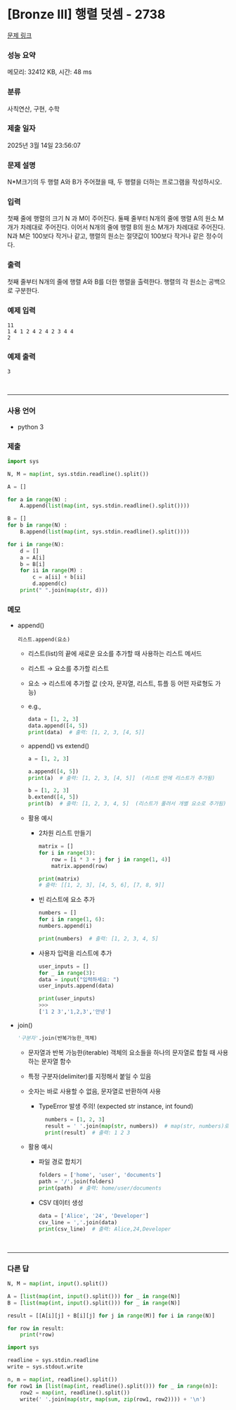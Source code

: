 # [Bronze III] 행렬 덧셈 - 2738

[문제 링크](https://www.acmicpc.net/problem/2738)

### 성능 요약

메모리: 32412 KB, 시간: 48 ms

### 분류

사칙연산, 구현, 수학

### 제출 일자

2025년 3월 14일 23:56:07

### 문제 설명

<p>N*M크기의 두 행렬 A와 B가 주어졌을 때, 두 행렬을 더하는 프로그램을 작성하시오.</p>

### 입력

 <p>첫째 줄에 행렬의 크기 N 과 M이 주어진다. 둘째 줄부터 N개의 줄에 행렬 A의 원소 M개가 차례대로 주어진다. 이어서 N개의 줄에 행렬 B의 원소 M개가 차례대로 주어진다. N과 M은 100보다 작거나 같고, 행렬의 원소는 절댓값이 100보다 작거나 같은 정수이다.</p>

### 출력

 <p>첫째 줄부터 N개의 줄에 행렬 A와 B를 더한 행렬을 출력한다. 행렬의 각 원소는 공백으로 구분한다.</p>

### 예제 입력

```
11
1 4 1 2 4 2 4 2 3 4 4
2
```

### 예제 출력

```
3
```

<br>

---

### 사용 언어

- python 3

### 제출

```python
import sys

N, M = map(int, sys.stdin.readline().split())

A = []

for a in range(N) :
    A.append(list(map(int, sys.stdin.readline().split())))

B = []
for b in range(N) :
    B.append(list(map(int, sys.stdin.readline().split())))

for i in range(N):
    d = []
    a = A[i]
    b = B[i]
    for ii in range(M) :
        c = a[ii] + b[ii]
        d.append(c)
    print(" ".join(map(str, d)))
```

### 메모

- append()

  ```
  리스트.append(요소)
  ```

  - 리스트(list)의 끝에 새로운 요소를 추가할 때 사용하는 리스트 메서드

  - 리스트 → 요소를 추가할 리스트
  - 요소 → 리스트에 추가할 값 (숫자, 문자열, 리스트, 튜플 등 어떤 자료형도 가능)

  - e.g.,

    ```python
    data = [1, 2, 3]
    data.append([4, 5])
    print(data)  # 출력: [1, 2, 3, [4, 5]]
    ```

  - append() vs extend()

    ```python
    a = [1, 2, 3]

    a.append([4, 5])
    print(a)  # 출력: [1, 2, 3, [4, 5]]  (리스트 안에 리스트가 추가됨)

    b = [1, 2, 3]
    b.extend([4, 5])
    print(b)  # 출력: [1, 2, 3, 4, 5]  (리스트가 풀려서 개별 요소로 추가됨)
    ```

  - 활용 예시

    - 2차원 리스트 만들기

      ```python
      matrix = []
      for i in range(3):
          row = [i * 3 + j for j in range(1, 4)]
          matrix.append(row)

      print(matrix)
      # 출력: [[1, 2, 3], [4, 5, 6], [7, 8, 9]]
      ```

    - 빈 리스트에 요소 추가

      ```python
      numbers = []
      for i in range(1, 6):
      numbers.append(i)

      print(numbers)  # 출력: [1, 2, 3, 4, 5]
      ```

    - 사용자 입력을 리스트에 추가

      ```python
      user_inputs = []
      for _ in range(3):
      data = input("입력하세요: ")
      user_inputs.append(data)

      print(user_inputs)
      >>>
      ['1 2 3','1,2,3','안녕']
      ```

- join()

  ```python
  '구분자'.join(반복가능한_객체)
  ```

  - 문자열과 반복 가능한(iterable) 객체의 요소들을 하나의 문자열로 합칠 때 사용하는 문자열 함수

  - 특정 구분자(delimiter)를 지정해서 붙일 수 있음

  - 숫자는 바로 사용할 수 없음, 문자열로 반환하여 사용

    - TypeError 발생 주의! (expected str instance, int found)

      ```python
        numbers = [1, 2, 3]
        result = ' '.join(map(str, numbers))  # map(str, numbers)로 변환
        print(result)  # 출력: 1 2 3
      ```

  - 활용 예시

    - 파일 경로 합치기

      ```python
      folders = ['home', 'user', 'documents']
      path = '/'.join(folders)
      print(path)  # 출력: home/user/documents
      ```

    - CSV 데이터 생성

      ```python
      data = ['Alice', '24', 'Developer']
      csv_line = ','.join(data)
      print(csv_line)  # 출력: Alice,24,Developer
      ```

  <br>

---

### 다른 답

```python
N, M = map(int, input().split())

A = [list(map(int, input().split())) for _ in range(N)]
B = [list(map(int, input().split())) for _ in range(N)]

result = [[A[i][j] + B[i][j] for j in range(M)] for i in range(N)]

for row in result:
    print(*row)
```

```python
import sys

readline = sys.stdin.readline
write = sys.stdout.write

n, m = map(int, readline().split())
for row1 in [list(map(int, readline().split())) for _ in range(n)]:
    row2 = map(int, readline().split())
    write(' '.join(map(str, map(sum, zip(row1, row2)))) + '\n')
```
